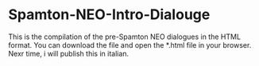 # Spamton-NEO-Intro-Dialouge

This is the compilation of the pre-Spamton NEO dialogues in the HTML format.
You can download the file and open the *.html file in your browser.
Nexr time, i will publish this in italian.